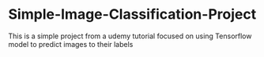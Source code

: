 # Simple-Image-Classification-Project
This is a simple project from a udemy tutorial focused on using Tensorflow model to predict images to their labels
